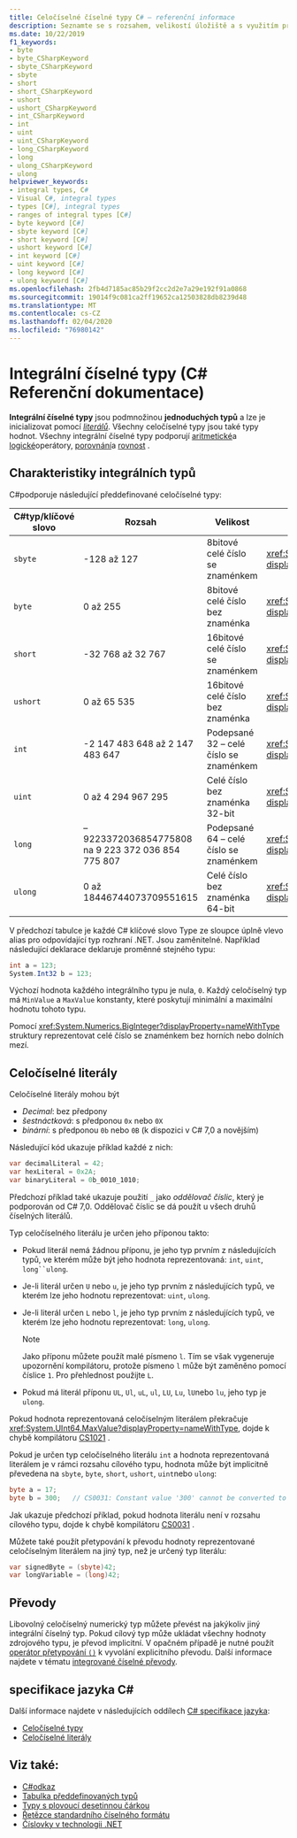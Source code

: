 ```yaml
---
title: Celočíselné číselné typy C# – referenční informace
description: Seznamte se s rozsahem, velikostí úložiště a s využitím pro každý celočíselný numerický typ.
ms.date: 10/22/2019
f1_keywords:
- byte
- byte_CSharpKeyword
- sbyte_CSharpKeyword
- sbyte
- short
- short_CSharpKeyword
- ushort
- ushort_CSharpKeyword
- int_CSharpKeyword
- int
- uint
- uint_CSharpKeyword
- long_CSharpKeyword
- long
- ulong_CSharpKeyword
- ulong
helpviewer_keywords:
- integral types, C#
- Visual C#, integral types
- types [C#], integral types
- ranges of integral types [C#]
- byte keyword [C#]
- sbyte keyword [C#]
- short keyword [C#]
- ushort keyword [C#]
- int keyword [C#]
- uint keyword [C#]
- long keyword [C#]
- ulong keyword [C#]
ms.openlocfilehash: 2fb4d7185ac85b29f2cc2d2e7a29e192f91a0868
ms.sourcegitcommit: 19014f9c081ca2ff19652ca12503828db8239d48
ms.translationtype: MT
ms.contentlocale: cs-CZ
ms.lasthandoff: 02/04/2020
ms.locfileid: "76980142"
---
```

# <a name="integral-numeric-types--c-reference"></a>Integrální číselné typy (C# Referenční dokumentace)

**Integrální číselné typy** jsou podmnožinou **jednoduchých typů** a lze je inicializovat pomocí [*literálů*](#integer-literals). Všechny celočíselné typy jsou také typy hodnot. Všechny integrální číselné typy podporují [aritmetické](../operators/arithmetic-operators.md)a [logické](../operators/bitwise-and-shift-operators.md)operátory, [porovnání](../operators/comparison-operators.md)a [rovnost](../operators/equality-operators.md) .

## <a name="characteristics-of-the-integral-types"></a>Charakteristiky integrálních typů

C#podporuje následující předdefinované celočíselné typy:

|C#typ/klíčové slovo|Rozsah|Velikost|Typ .NET|
|----------|-----------|----------|-------------|
|`sbyte`|-128 až 127|8bitové celé číslo se znaménkem|<xref:System.SByte?displayProperty=nameWithType>|
|`byte`|0 až 255|8bitové celé číslo bez znaménka|<xref:System.Byte?displayProperty=nameWithType>|
|`short`|-32 768 až 32 767|16bitové celé číslo se znaménkem|<xref:System.Int16?displayProperty=nameWithType>|
|`ushort`|0 až 65 535|16bitové celé číslo bez znaménka|<xref:System.UInt16?displayProperty=nameWithType>|
|`int`|-2 147 483 648 až 2 147 483 647|Podepsané 32 – celé číslo se znaménkem|<xref:System.Int32?displayProperty=nameWithType>|
|`uint`|0 až 4 294 967 295|Celé číslo bez znaménka 32-bit|<xref:System.UInt32?displayProperty=nameWithType>|
|`long`|– 9223372036854775808 na 9 223 372 036 854 775 807|Podepsané 64 – celé číslo se znaménkem|<xref:System.Int64?displayProperty=nameWithType>|
|`ulong`|0 až 18446744073709551615|Celé číslo bez znaménka 64-bit|<xref:System.UInt64?displayProperty=nameWithType>|

V předchozí tabulce je každé C# klíčové slovo Type ze sloupce úplně vlevo alias pro odpovídající typ rozhraní .NET. Jsou zaměnitelné. Například následující deklarace deklaruje proměnné stejného typu:

```csharp
int a = 123;
System.Int32 b = 123;
```

Výchozí hodnota každého integrálního typu je nula, `0`. Každý celočíselný typ má `MinValue` a `MaxValue` konstanty, které poskytují minimální a maximální hodnotu tohoto typu.

Pomocí <xref:System.Numerics.BigInteger?displayProperty=nameWithType> struktury reprezentovat celé číslo se znaménkem bez horních nebo dolních mezí.

## <a name="integer-literals"></a>Celočíselné literály

Celočíselné literály mohou být

- *Decimal*: bez předpony
- *šestnáctková*: s předponou `0x` nebo `0X`
- *binární*: s předponou `0b` nebo `0B` (k dispozici v C# 7,0 a novějším)

Následující kód ukazuje příklad každé z nich:

```csharp
var decimalLiteral = 42;
var hexLiteral = 0x2A;
var binaryLiteral = 0b_0010_1010;
```

Předchozí příklad také ukazuje použití `_` jako *oddělovač číslic*, který je podporován od C# 7,0. Oddělovač číslic se dá použít u všech druhů číselných literálů.

Typ celočíselného literálu je určen jeho příponou takto:

- Pokud literál nemá žádnou příponu, je jeho typ prvním z následujících typů, ve kterém může být jeho hodnota reprezentovaná: `int`, `uint`, `long``ulong`.
- Je-li literál určen `U` nebo `u`, je jeho typ prvním z následujících typů, ve kterém lze jeho hodnotu reprezentovat: `uint`, `ulong`.
- Je-li literál určen `L` nebo `l`, je jeho typ prvním z následujících typů, ve kterém lze jeho hodnotu reprezentovat: `long`, `ulong`.

  > [!NOTE]
  > Jako příponu můžete použít malé písmeno `l`. Tím se však vygeneruje upozornění kompilátoru, protože písmeno `l` může být zaměněno pomocí číslice `1`. Pro přehlednost použijte `L`.

- Pokud má literál příponu `UL`, `Ul`, `uL`, `ul`, `LU`, `Lu`, `lU`nebo `lu`, jeho typ je `ulong`.

Pokud hodnota reprezentovaná celočíselným literálem překračuje <xref:System.UInt64.MaxValue?displayProperty=nameWithType>, dojde k chybě kompilátoru [CS1021](../../misc/cs1021.md) .

Pokud je určen typ celočíselného literálu `int` a hodnota reprezentovaná literálem je v rámci rozsahu cílového typu, hodnota může být implicitně převedena na `sbyte`, `byte`, `short`, `ushort`, `uint`nebo `ulong`:

```csharp
byte a = 17;
byte b = 300;   // CS0031: Constant value '300' cannot be converted to a 'byte'
```

Jak ukazuje předchozí příklad, pokud hodnota literálu není v rozsahu cílového typu, dojde k chybě kompilátoru [CS0031](../../misc/cs0031.md) .

Můžete také použít přetypování k převodu hodnoty reprezentované celočíselným literálem na jiný typ, než je určený typ literálu:

```csharp
var signedByte = (sbyte)42;
var longVariable = (long)42;
```

## <a name="conversions"></a>Převody

Libovolný celočíselný numerický typ můžete převést na jakýkoliv jiný integrální číselný typ. Pokud cílový typ může ukládat všechny hodnoty zdrojového typu, je převod implicitní. V opačném případě je nutné použít [operátor přetypování `()`](../operators/type-testing-and-cast.md#cast-operator-) k vyvolání explicitního převodu. Další informace najdete v tématu [integrované číselné převody](numeric-conversions.md).

## <a name="c-language-specification"></a>specifikace jazyka C#

Další informace najdete v následujících oddílech [ C# specifikace jazyka](~/_csharplang/spec/introduction.md):

- [Celočíselné typy](~/_csharplang/spec/types.md#integral-types)
- [Celočíselné literály](~/_csharplang/spec/lexical-structure.md#integer-literals)

## <a name="see-also"></a>Viz také:

- [C#odkaz](../index.md)
- [Tabulka předdefinovaných typů](../keywords/built-in-types-table.md)
- [Typy s plovoucí desetinnou čárkou](floating-point-numeric-types.md)
- [Řetězce standardního číselného formátu](../../../standard/base-types/standard-numeric-format-strings.md)
- [Číslovky v technologii .NET](../../../standard/numerics.md)
